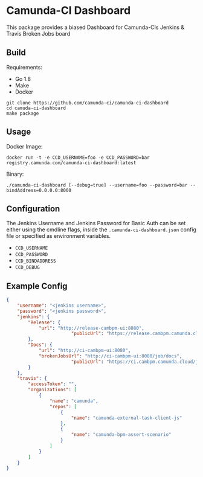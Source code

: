 # Camunda-CI Dashboard

This package provides a biased Dashboard for Camunda-CIs Jenkins & Travis Broken Jobs board

## Build

Requirements:
* Go 1.8
* Make
* Docker

```
git clone https://github.com/camunda-ci/camunda-ci-dashboard
cd camuda-ci-dashboard
make package
```

## Usage

Docker Image:
```
docker run -t -e CCD_USERNAME=foo -e CCD_PASSWORD=bar registry.camunda.com/camunda-ci-dashboard:latest
```

Binary:
```
./camunda-ci-dashboard [--debug=true] --username=foo --password=bar --bindAddress=0.0.0.0:8000
```

## Configuration

The Jenkins Username and Jenkins Password for Basic Auth can be set either using the cmdline flags, inside the `.camunda-ci-dashboard.json` config file or specified as environment variables.

* `CCD_USERNAME`
* `CCD_PASSWORD`
* `CCD_BINDADDRESS`
* `CCD_DEBUG`

## Example Config

```json
{
	"username": "<jenkins username>",
	"password": "<jenkins password>",
	"jenkins": {
		"Release": {
			"url": "http://release-cambpm-ui:8080",
                        "publicUrl": "https://release.cambpm.camunda.cloud"
		},
		"Docs": {
			"url": "http://ci-cambpm-ui:8080",
			"brokenJobsUrl": "http://ci-cambpm-ui:8080/job/docs",
                        "publicUrl": "https://ci.cambpm.camunda.cloud/job/docs"
		}
	},
	"travis": {
		"accessToken": "",
		"organizations": [
			{
				"name": "camunda",
				"repos": [
					{
						"name": "camunda-external-task-client-js"
					},
					{
						"name": "camunda-bpm-assert-scenario"
					}
				]
			}
		]
	}
}
```
